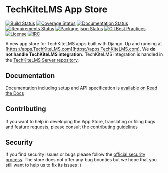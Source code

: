 # TechKiteLMS App Store

[![Build Status](https://travis-ci.org/TechKiteLMS/appstore.svg?branch=master)](https://travis-ci.org/TechKiteLMS/appstore)
[![Coverage Status](https://coveralls.io/repos/github/TechKiteLMS/appstore/badge.svg)](https://coveralls.io/github/TechKiteLMS/appstore)
[![Documentation Status](https://readthedocs.org/projects/TechKiteLMSappstore/badge/?version=latest)](http://TechKiteLMSappstore.readthedocs.io/en/latest/?badge=latest)
[![iRequirements Status](https://requires.io/github/TechKiteLMS/appstore/requirements.svg?branch=master)](https://requires.io/github/TechKiteLMS/appstore/requirements/?branch=master)
[![Package.json Status](https://david-dm.org/TechKiteLMS/appstore.svg)](https://david-dm.org/TechKiteLMS/appstore)
[![CII Best Practices](https://bestpractices.coreinfrastructure.org/projects/846/badge)](https://bestpractices.coreinfrastructure.org/projects/846)
[![License](https://img.shields.io/badge/license-AGPLv3+-blue.svg)](https://www.gnu.org/licenses/agpl-3.0.en.html)
[![IRC](https://img.shields.io/badge/irc%20channel-%23TechKiteLMS--dev%20on%20freenode-blue.svg)](https://webchat.freenode.net/?channels=TechKiteLMS-dev)


A new app store for TechKiteLMS apps built with Django. Up and running at [https://apps.TechKiteLMS.com](https://apps.TechKiteLMS.com). We **do not handle TechKiteLMS integration**. TechKiteLMS integration is handled in the [TechKiteLMS Server repository](https://github.com/TechKiteLMS/server).

## Documentation
Documentation including setup and API specification is [available on Read the Docs](https://TechKiteLMSappstore.readthedocs.io/en/latest/)

## Contributing
If you want to help in developing the App Store, translating or filing bugs and feature requests, please consult the [contributing guidelines](https://github.com/TechKiteLMS/appstore/blob/master/CONTRIBUTING.md)

## Security
If you find security issues or bugs please follow the [official security process](https://TechKiteLMS.com/security/). The store does not offer any bug bounties but we hope that you still want to help us to fix its issues :)
